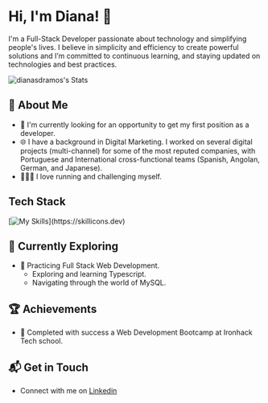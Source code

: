 # Hi, I'm Diana! 👋

I'm a Full-Stack Developer passionate about technology and simplifying people's lives. I believe in simplicity and efficiency to create powerful solutions and I’m committed to continuous learning, and staying updated on technologies and best practices.

![dianasdramos's Stats](https://github-readme-stats.vercel.app/api?username=<username>&theme=vue-dark&show_icons=true&hide_border=true&count_private=true)

## 🚀 About Me

- 🔭 I'm currently looking for an opportunity to get my first position as a developer.
- 🌐 I have a background in Digital Marketing. I worked on several digital projects (multi-channel) for some of the most reputed companies, with Portuguese and International cross-functional teams (Spanish, Angolan, German, and Japanese).
- 🏃🏻‍♀️ I love running and challenging myself.


## Tech Stack
[![My Skills](https://skillicons.dev/icons?i=js,html,css,react,nodejs,express,mongodb,postman,sass,tailwind,bootstrap,vite,npm,git,vscode,github,)](https://skillicons.dev)

## 🌱 Currently Exploring

- 🚀 Practicing Full Stack Web Development.
  - Exploring and learning Typescript.
  - Navigating through the world of MySQL.

 ## 🏆 Achievements

- 🌟 Completed with success a Web Development Bootcamp at Ironhack Tech school.


## 📬 Get in Touch

- Connect with me on [Linkedin]([https://twitter.com/introvertedbot](https://www.linkedin.com/in/dianaramos/))
